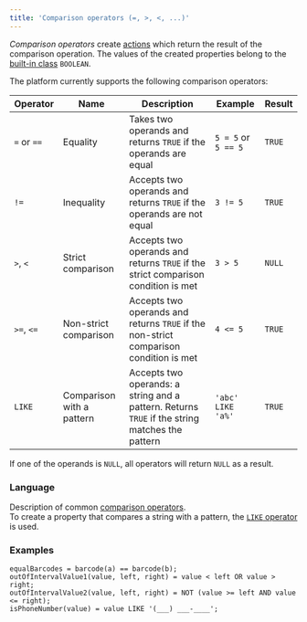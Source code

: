 ```yaml
---
title: 'Comparison operators (=, >, <, ...)'
---
```


*Comparison operators* create [actions](Properties.md) which return the result of the comparison operation. The values of the created properties belong to the [built-in class](Built-in_classes.md) `BOOLEAN`.

The platform currently supports the following comparison operators:

| Operator    | Name                      | Description                                                                           |Example            |Result|
|-------------|---------------------------|---------------------------------------------------------------------------------------|-------------------|------|
| `=` or `==` | Equality                  | Takes two operands and returns `TRUE` if the operands are equal                       |`5 = 5` or `5 == 5`|`TRUE`|
| `!=`        | Inequality                | Accepts two operands and returns `TRUE` if the operands are not equal                 |`3 != 5`           |`TRUE`|
| `>`, `<`    | Strict comparison         | Accepts two operands and returns `TRUE` if the strict comparison condition is met     |`3 > 5`            |`NULL`|
| `>=`, `<=`  | Non-strict comparison     | Accepts two operands and returns `TRUE` if the non-strict comparison condition is met |`4 <= 5`           |`TRUE`|
| `LIKE`      | Comparison with a pattern | Accepts two operands: a string and a pattern. Returns `TRUE` if the string matches the pattern |`'abc' LIKE 'a%'`|`TRUE`|

If one of the operands is `NULL`, all operators will return `NULL` as a result.

### Language

Description of common [comparison operators](Comparison_operators.md).  
To create a property that compares a string with a pattern, the [`LIKE` operator](LIKE_operator.md) is used.

### Examples

```lsf
equalBarcodes = barcode(a) == barcode(b);
outOfIntervalValue1(value, left, right) = value < left OR value > right;
outOfIntervalValue2(value, left, right) = NOT (value >= left AND value <= right);
isPhoneNumber(value) = value LIKE '(___) ___-____';
```
